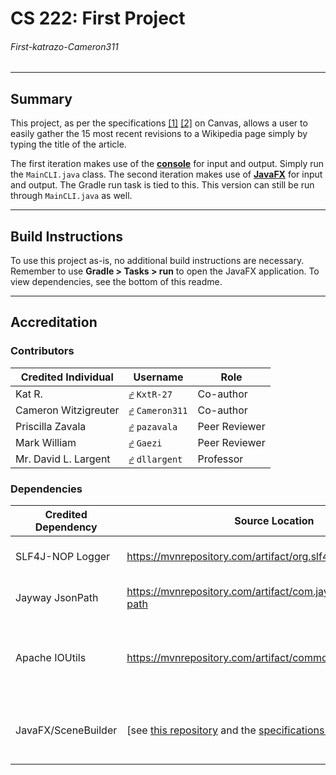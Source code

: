 # CS 222: First Project
###### First-katrazo-Cameron311

---
## Summary
This project, as per the specifications [\[1\]](https://bsu.instructure.com/courses/157856/files/17806780 "Iteration One") [\[2\]](https://bsu.instructure.com/courses/157856/files/18275548/ "Iteration Two") on Canvas, allows a user to easily gather the 15 most recent revisions to a Wikipedia page simply by typing the title of the article.

The first iteration makes use of the <ins>**console**</ins> for input and output. Simply run the `MainCLI.java` class.
The second iteration makes use of <ins>**JavaFX**</ins> for input and output. The Gradle run task is tied to this. This version can still be run through `MainCLI.java` as well.

---
## Build Instructions
To use this project as-is, no additional build instructions are necessary. Remember to use **Gradle > Tasks > run** to open the JavaFX application.
To view dependencies, see the bottom of this readme.

---
## Accreditation
### Contributors
| Credited Individual  | Username                                                                         | Role          |
|----------------------|----------------------------------------------------------------------------------|---------------|
| Kat R.               | <kbd>[☍](https://github.com/KxtR-27 "Kat's Profile")</kbd> `KxtR-27`             | Co-author     |
| Cameron Witzigreuter | <kbd>[☍](https://github.com/Cameron311 "Cameron's Profile")</kbd> `Cameron311`   | Co-author     |
| Priscilla Zavala     | <kbd>[☍](https://github.com/pazavala "Priscilla's Profile")</kbd> `pazavala`     | Peer Reviewer |
| Mark William         | <kbd>[☍](https://github.com/Gaezi "Mark's Profile")</kbd> `Gaezi`                | Peer Reviewer |
| Mr. David L. Largent | <kbd>[☍](https://github.com/dllargent "Mr. Largent's Profile")</kbd> `dllargent` | Professor     |

### Dependencies
| Credited Dependency | Source Location                                                                                                                                                                                                         | Role                                                   |
|---------------------|-------------------------------------------------------------------------------------------------------------------------------------------------------------------------------------------------------------------------|--------------------------------------------------------|
| SLF4J-NOP Logger    | https://mvnrepository.com/artifact/org.slf4j/slf4j-nop                                                                                                                                                                  | Removes logging warning                                |
| Jayway JsonPath     | https://mvnrepository.com/artifact/com.jayway.jsonpath/json-path                                                                                                                                                        | Utilities for parsing JSON data                        |
| Apache IOUtils      | https://mvnrepository.com/artifact/commons-io/commons-io                                                                                                                                                                | Streamlines the process of retrieving data from a link |
| JavaFX/SceneBuilder | [see [this repository](https://github.com/katrazo/StructureDemo "StructureDemo") and the [specifications document](https://bsu.instructure.com/courses/157856/files/18275548/ "Iteration Two Specifications") for info] | Necessary for **First Project: Iteration Two**         |
